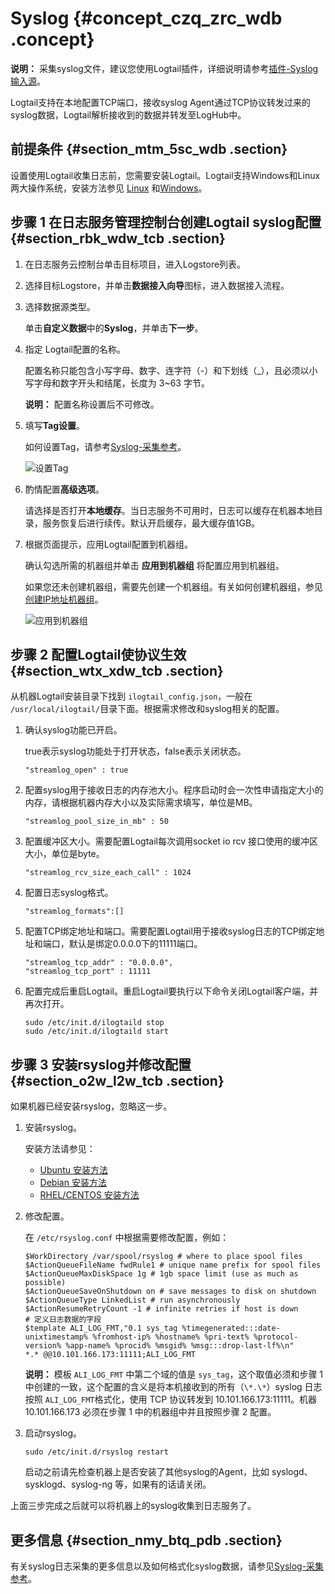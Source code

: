 # Syslog {#concept_czq_zrc_wdb .concept}

**说明：** 采集syslog文件，建议您使用Logtail插件，详细说明请参考[插件-Syslog输入源](intl.zh-CN/用户指南/Logtail采集/数据源/插件-Syslog输入源.md)。

Logtail支持在本地配置TCP端口，接收syslog Agent通过TCP协议转发过来的syslog数据，Logtail解析接收到的数据并转发至LogHub中。

## 前提条件 {#section_mtm_5sc_wdb .section}

设置使用Logtail收集日志前，您需要安装Logtail。Logtail支持Windows和Linux两大操作系统，安装方法参见 [Linux](intl.zh-CN/用户指南/Logtail采集/安装/Linux.md) 和[Windows](intl.zh-CN/用户指南/Logtail采集/安装/Windows.md)。

## 步骤 1 在日志服务管理控制台创建Logtail syslog配置 {#section_rbk_wdw_tcb .section}

1.  在日志服务云控制台单击目标项目，进入Logstore列表。
2.  选择目标Logstore，并单击**数据接入向导**图标，进入数据接入流程。
3.  选择数据源类型。

    单击**自定义数据**中的**Syslog**，并单击**下一步**。

4.  指定 Logtail配置的名称。

    配置名称只能包含小写字母、数字、连字符（-）和下划线（\_），且必须以小写字母和数字开头和结尾，长度为 3~63 字节。

    **说明：** 配置名称设置后不可修改。

5.  填写**Tag设置**。

    如何设置Tag，请参考[Syslog-采集参考](intl.zh-CN/用户指南/隐藏文件夹/Syslog-采集参考.md)。

    ![](images/2869_zh-CN.png "设置Tag")

6.  酌情配置**高级选项**。

    请选择是否打开**本地缓存**。当日志服务不可用时，日志可以缓存在机器本地目录，服务恢复后进行续传。默认开启缓存，最大缓存值1GB。

7.  根据页面提示，应用Logtail配置到机器组。

    确认勾选所需的机器组并单击 **应用到机器组** 将配置应用到机器组。

    如果您还未创建机器组，需要先创建一个机器组。有关如何创建机器组，参见 [创建IP地址机器组](intl.zh-CN/用户指南/Logtail采集/机器组/创建IP地址机器组.md)。

    ![](images/2904_zh-CN.png "应用到机器组")


## 步骤 2 配置Logtail使协议生效 {#section_wtx_xdw_tcb .section}

从机器Logtail安装目录下找到 `ilogtail_config.json`，一般在 `/usr/local/ilogtail/`目录下面。根据需求修改和syslog相关的配置。

1.  确认syslog功能已开启。

    true表示syslog功能处于打开状态，false表示关闭状态。

    ```
    "streamlog_open" : true
    ```

2.  配置syslog用于接收日志的内存池大小。程序启动时会一次性申请指定大小的内存，请根据机器内存大小以及实际需求填写，单位是MB。

    ```
    "streamlog_pool_size_in_mb" : 50
    ```

3.  配置缓冲区大小。需要配置Logtail每次调用socket io rcv 接口使用的缓冲区大小，单位是byte。

    ```
    "streamlog_rcv_size_each_call" : 1024
    ```

4.  配置日志syslog格式。

    ```
    "streamlog_formats":[]
    ```

5.  配置TCP绑定地址和端口。需要配置Logtail用于接收syslog日志的TCP绑定地址和端口，默认是绑定0.0.0.0下的11111端口。

    ```
    "streamlog_tcp_addr" : "0.0.0.0",
    "streamlog_tcp_port" : 11111
    
    ```

6.  配置完成后重启Logtail。重启Logtail要执行以下命令关闭Logtail客户端，并再次打开。

    ```
    sudo /etc/init.d/ilogtaild stop
    sudo /etc/init.d/ilogtaild start
    
    ```


## 步骤 3 安装rsyslog并修改配置 {#section_o2w_l2w_tcb .section}

如果机器已经安装rsyslog，忽略这一步。

1.  安装rsyslog。

    安装方法请参见：

    -   [Ubuntu 安装方法](http://www.rsyslog.com/ubuntu-repository/)
    -   [Debian 安装方法](http://www.rsyslog.com/debian-repository/)
    -   [RHEL/CENTOS 安装方法](http://www.rsyslog.com/rhelcentos-rpms/)
2.  修改配置。

    在 `/etc/rsyslog.conf` 中根据需要修改配置，例如：

    ```
    $WorkDirectory /var/spool/rsyslog # where to place spool files
    $ActionQueueFileName fwdRule1 # unique name prefix for spool files
    $ActionQueueMaxDiskSpace 1g # 1gb space limit (use as much as possible)
    $ActionQueueSaveOnShutdown on # save messages to disk on shutdown
    $ActionQueueType LinkedList # run asynchronously
    $ActionResumeRetryCount -1 # infinite retries if host is down
    # 定义日志数据的字段
    $template ALI_LOG_FMT,"0.1 sys_tag %timegenerated:::date-unixtimestamp% %fromhost-ip% %hostname% %pri-text% %protocol-version% %app-name% %procid% %msgid% %msg:::drop-last-lf%\n"
    *.* @@10.101.166.173:11111;ALI_LOG_FMT
    
    ```

    **说明：** 模板 `ALI_LOG_FMT` 中第二个域的值是 `sys_tag`，这个取值必须和步骤 1 中创建的一致，这个配置的含义是将本机接收到的所有（`\*.\*`）syslog 日志按照 `ALI_LOG_FMT`格式化，使用 TCP 协议转发到 10.101.166.173:11111。机器 10.101.166.173 必须在步骤 1 中的机器组中并且按照步骤 2 配置。

3.  启动rsyslog。

    ```
    sudo /etc/init.d/rsyslog restart
    ```

    启动之前请先检查机器上是否安装了其他syslog的Agent，比如 syslogd、sysklogd、syslog-ng 等，如果有的话请关闭。


上面三步完成之后就可以将机器上的syslog收集到日志服务了。

## 更多信息 {#section_nmy_btq_pdb .section}

有关syslog日志采集的更多信息以及如何格式化syslog数据，请参见[Syslog-采集参考](intl.zh-CN/用户指南/隐藏文件夹/Syslog-采集参考.md)。

